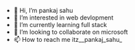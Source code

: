 - 👋 Hi, I’m pankaj sahu
- 👀 I’m interested in web devlopment 
- 🌱 I’m currently learning full stack
- 💞️ I’m looking to collaborate on microsoft
- 📫 How to reach me itz__pankaj_sahu_

<!---
pankaj-sahu123/pankaj-sahu123 is a ✨ special ✨ repository because its `README.md` (this file) appears on your GitHub profile.
You can click the Preview link to take a look at your changes.
--->
